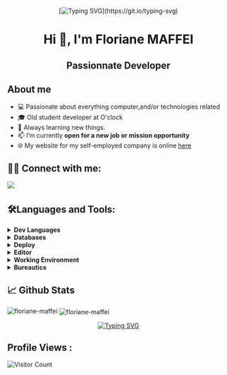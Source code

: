 <div align="center">

[![Typing SVG](https://readme-typing-svg.demolab.com?font=Fira+Code&size=25&pause=1000&color=5842FF&center=true&vCenter=true&width=650&lines=Welcome+to+the+Floriane-MAFFEI's+GitHub+!!!)](https://git.io/typing-svg)

</div>

<h1 align="center">Hi 👋, I'm Floriane MAFFEI</h1>
<h2 align="center">Passionnate Developer</h2>


## **About me**
<ul> 
    <li>💻 Passionate about everything computer,and/or technologies related</li>
    <li>🎓 Old student developer at O'clock</li>
    <li>🧠 Always learning new things.</li>
    <li>📫 I’m currently <strong>open for a new job or mission opportunity</strong></li>
    <li>🌐 My website for my self-employed company is online <a href="https://maffei-webworld.fr/">here</a></li> 
</ul>


## 🙋‍🔗 **Connect with me:**
<p align="left">
<a href="https://linkedin.com/in/floriane-maffei"><img src="https://img.shields.io/badge/-Floriane%20Maffei-0077B5?style=for-the-badge&logo=Linkedin&logoColor=white"/></a>
</p>

## 🛠**Languages and Tools:**

<details>
<summary><strong>Dev Languages</strong></summary>

|  HTML5     | CSS3      | JAVASCRIPT  |  PHP    |    
|---    |:-:    |:-:    |---    |
| ![HTML5](img/html-5.png)      |  ![CSS3](img/css-3.png)     | ![JAVASCRIPT](img/js.png) | ![PHP](img/php.png)      |     

|  SASS     |  BOOTSTRAP    |  SYMFONY   |  ANGULAR CLI     |  NESTJS     |
|---    |:-:    |:-:    |:-:    |:-:    |
| ![SASS](img/sass.png) |  ![BOOTSTRAP](img/bootstrap.png)  | ![SYMFONY](img/symfony_white.png) | <img src="img/AngularJS-Shield.png" alt="ANGULAR" width="75"/> | <img src="img/nestJS-logo.webp" alt="NESTJS" width="100"/> |

</details>

<details>
<summary><strong>Databases</strong></summary>

|  MYSQL  |  MARIADB  |
|---   |:-:   |
|  ![MYSQL](img/mysql.png)   | ![MARIADB](img/MariaDB.png)

</details>
<details>
<summary><strong>Deploy</strong></summary>

|  GIT  |  GITHUB  |
|---   |:-:   |
|  ![GIT](img/Git.png)   | ![GITHUB](img/github.png)
      

</details>
<details>
<summary><strong>Editor</strong></summary>

|  VSCODE  |
|---   |
|  ![VSCODE](img/vscode.png)   |
   

</details>
<details>
<summary><strong>Working Environment</strong></summary>

|  WINDOWS     |  LINUX    |  UBUNTU
|---    |:-:    |:-:    |
| ![WINDOWS](img/windows.png) |  ![LINUX](img/linux.png)  | ![UBUNTU](img/ubuntu.png) 

|  MAMP  |  WAMP  |
|---   |:-:   |
|  ![MAMP](img/mamp-pro.png)   | ![WAMP](img/WAMP.png)
               

</details>
<details>
<summary><strong>Bureautics</strong></summary>

|  WORD     |  EXCEL    |  POWERPOINT
|---    |:-:    |:-:    |
| ![WORD](img/word.png) |  ![EXCEL](img/excel.png)  | ![POWERPOINT](img/powerpoint.png)

</details>

## 📈 **Github Stats**
<p><img align="left" src="https://github-readme-stats.vercel.app/api/top-langs?username=floriane-maffei&theme=dark&layout=compact" alt="floriane-maffei" /></p>


<p>&nbsp;<img align="center" src="https://github-readme-stats.vercel.app/api?username=floriane-maffei&theme=dark&title_color=5842ff&locale=fr" alt="floriane-maffei" /></p>


<div align="center">

[![Typing SVG](https://readme-typing-svg.demolab.com?font=Fira+Code&pause=900&color=D114F7&center=true&vCenter=true&width=900&lines=+%E2%80%9CStubbornness+is+the+path+to+success.%E2%80%9D+-+C.Chaplin;+%E2%80%9CQuitters+never+win%2C+winners+never+quit.+%22+-+S.Jobs;+%E2%80%9CFrom+failure+comes+success.+%22+-+chinese+proverb;%E2%80%9CAny+successful+person+had+a+dream+and+followed+it+through.+%22+-++A.Robbins)](https://git.io/typing-svg)

</div>

## **Profile Views :**<br>
![Visitor Count](https://profile-counter.glitch.me/Floriane-Maffei/count.svg)
